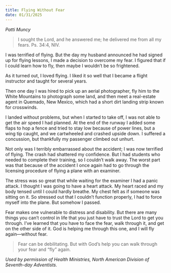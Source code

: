 ```yaml
---
title: Flying Without Fear
date: 01/31/2025
---
```


_Patti Muncy_

> <p></p>
> I sought the Lord, and he answered me; he delivered me from all my fears. Ps. 34:4, NIV.

I was terrified of flying. But the day my husband announced he had signed up for flying lessons, I made a decision to overcome my fear. I figured that if I could learn how to fly, then maybe I wouldn’t be so frightened.

As it turned out, I loved flying. I liked it so well that I became a flight instructor and taught for several years.

Then one day I was hired to pick up an aerial photographer, fly him to the White Mountains to photograph some land, and then meet a real-estate agent in Quemado, New Mexico, which had a short dirt landing strip known for crosswinds.

I landed without problems, but when I started to take off, I was not able to get the air speed I had planned. At the end of the runway I added some flaps to hop a fence and tried to stay low because of power lines, but a wing tip caught, and we cartwheeled and crashed upside down. I suffered a concussion, but thankfully my passenger climbed out unhurt.

Not only was I terribly embarrassed about the accident; I was now terrified of flying. The crash had shattered my confidence. But I had students who needed to complete their training, so I couldn’t walk away. The worst part was that because of the accident I once again had to go through the licensing procedure of flying a plane with an examiner.

The stress was so great that while waiting for the examiner I had a panic attack. I thought I was going to have a heart attack. My heart raced and my body tensed until I could hardly breathe. My chest felt as if someone was sitting on it. So stressed out that I couldn’t function properly, I had to force myself into the plane. But somehow I passed.

Fear makes one vulnerable to distress and disability. But there are many things you can’t control in life that you just have to trust the Lord to get you through. I’ve learned that you have to face the fear, walk through it, and get on the other side of it. God is helping me through this one, and I will fly again—without fear.

> <callout></callout>
> Fear can be debilitating. But with God’s help you can walk through your fear and “fly” again.

_Used by permission of Health Ministries, North American Division of Seventh-day Adventists._